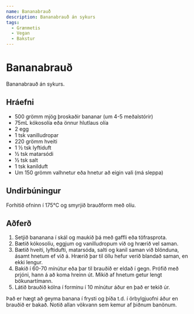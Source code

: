 ```yaml
---
name: Bananabrauð
description: Bananabrauð án sykurs
tags:
  - Grænmetis
  - Vegan
  - Bakstur
---
```


# Bananabrauð

Bananabrauð án sykurs.

## Hráefni

- 500 grömm mjög þroskaðir bananar (um 4-5 meðalstórir)
- 75mL kókosolía eða önnur hlutlaus olía
- 2 egg
- 1 tsk vanilludropar
- 220 grömm hveiti
- 1 ½ tsk lyftiduft
- ½ tsk matarsódi
- ½ tsk salt
- 1 tsk kanilduft
- Um 150 grömm valhnetur eða hnetur að eigin vali (má sleppa)

## Undirbúningur

Forhitið ofninn í 175°C og smyrjið brauðform með olíu.

## Aðferð

1. Setjið bananana í skál og maukið þá með gaffli eða töfrasprota.
2. Bætið kókosolíu, eggjum og vanilludropum við og hrærið vel saman.
3. Bætið hveiti, lyftidufti, matarsóda, salti og kanil saman við blönduna, ásamt hnetum ef við á. Hrærið þar til öllu hefur verið blandað saman, en ekki lengur.
4. Bakið í 60-70 mínútur eða þar til brauðið er eldað í gegn. Prófið með prjóni, hann á að koma hreinn út. Mikið af hnetum getur lengt bökunartímann.
5. Látið brauðið kólna í forminu í 10 mínútur áður en það er tekið úr.

Það er hægt að geyma banana í frysti og þíða t.d. í örbylgjuofni áður en brauðið er bakað. Notið allan vökvann sem kemur af þiðnum banönum.
